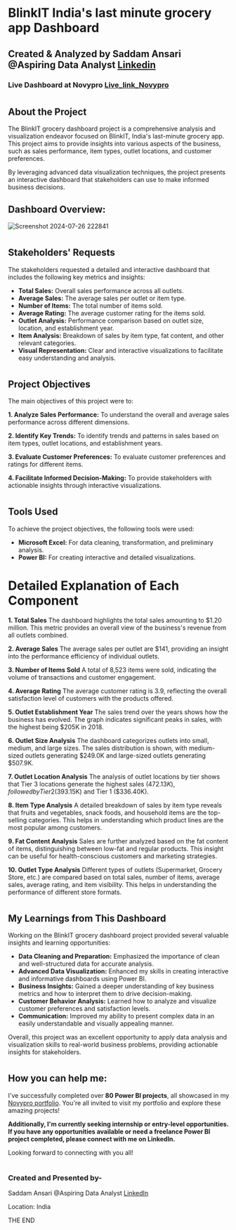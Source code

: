 # BlinkIT India's last minute grocery app Dashboard

## Created & Analyzed by Saddam Ansari @Aspiring Data Analyst [Linkedin](https://www.linkedin.com/in/saddam-ansari-dataanalyst/)

### Live Dashboard at Novypro [Live_link_Novypro](https://project.novypro.com/IcCGZB)

#

## About the Project
The BlinkIT grocery dashboard project is a comprehensive analysis and visualization endeavor focused on BlinkIT, India's last-minute grocery app. This project aims to provide insights into various aspects of the business, such as sales performance, item types, outlet locations, and customer preferences.

By leveraging advanced data visualization techniques, the project presents an interactive dashboard that stakeholders can use to make informed business decisions.

## Dashboard Overview:
![Screenshot 2024-07-26 222841](https://github.com/user-attachments/assets/c0deed4a-2b38-4715-abd5-5d80cf105a26)

#

## Stakeholders' Requests
The stakeholders requested a detailed and interactive dashboard that includes the following key metrics and insights:
 * **Total Sales:** Overall sales performance across all outlets.
 * **Average Sales:** The average sales per outlet or item type.
 * **Number of Items:** The total number of items sold.
 * **Average Rating:** The average customer rating for the items sold.
 * **Outlet Analysis:** Performance comparison based on outlet size, location, and establishment year.
 * **Item Analysis:** Breakdown of sales by item type, fat content, and other relevant categories.
 * **Visual Representation:** Clear and interactive visualizations to facilitate easy understanding and analysis.

#

## Project Objectives
The main objectives of this project were to:

**1. Analyze Sales Performance:** To understand the overall and average sales performance across different dimensions.

**2. Identify Key Trends:** To identify trends and patterns in sales based on item types, outlet locations, and establishment years.

**3. Evaluate Customer Preferences:** To evaluate customer preferences and ratings for different items.

**4. Facilitate Informed Decision-Making:** To provide stakeholders with actionable insights through interactive visualizations.

#

## Tools Used
To achieve the project objectives, the following tools were used:

 * **Microsoft Excel:** For data cleaning, transformation, and preliminary analysis.
 * **Power BI:** For creating interactive and detailed visualizations.

# Detailed Explanation of Each Component
**1. Total Sales**
The dashboard highlights the total sales amounting to $1.20 million. This metric provides an overall view of the business's revenue from all outlets combined.

**2. Average Sales**
The average sales per outlet are $141, providing an insight into the performance efficiency of individual outlets.

**3. Number of Items Sold**
A total of 8,523 items were sold, indicating the volume of transactions and customer engagement.

**4. Average Rating**
The average customer rating is 3.9, reflecting the overall satisfaction level of customers with the products offered.

**5. Outlet Establishment Year**
The sales trend over the years shows how the business has evolved. The graph indicates significant peaks in sales, with the highest being $205K in 2018.

**6. Outlet Size Analysis**
The dashboard categorizes outlets into small, medium, and large sizes. The sales distribution is shown, with medium-sized outlets generating $249.0K and large-sized outlets generating $507.9K.

**7. Outlet Location Analysis**
The analysis of outlet locations by tier shows that Tier 3 locations generate the highest sales ($472.13K), followed by Tier 2 ($393.15K) and Tier 1 ($336.40K).

**8. Item Type Analysis**
A detailed breakdown of sales by item type reveals that fruits and vegetables, snack foods, and household items are the top-selling categories. This helps in understanding which product lines are the most popular among customers.

**9. Fat Content Analysis**
Sales are further analyzed based on the fat content of items, distinguishing between low-fat and regular products. This insight can be useful for health-conscious customers and marketing strategies.

**10. Outlet Type Analysis**
Different types of outlets (Supermarket, Grocery Store, etc.) are compared based on total sales, number of items, average sales, average rating, and item visibility. This helps in understanding the performance of different store formats.

#

## My Learnings from This Dashboard
Working on the BlinkIT grocery dashboard project provided several valuable insights and learning opportunities:

 * **Data Cleaning and Preparation:** Emphasized the importance of clean and well-structured data for accurate analysis.
 * **Advanced Data Visualization:** Enhanced my skills in creating interactive and informative dashboards using Power BI.
 * **Business Insights:** Gained a deeper understanding of key business metrics and how to interpret them to drive decision-making.
 * **Customer Behavior Analysis:** Learned how to analyze and visualize customer preferences and satisfaction levels.
 * **Communication:** Improved my ability to present complex data in an easily understandable and visually appealing manner.

Overall, this project was an excellent opportunity to apply data analysis and visualization skills to real-world business problems, providing actionable insights for stakeholders.

#

## How you can help me:

I've successfully completed over **80 Power BI projects**, all showcased in my [Novypro portfolio](https://www.novypro.com/profile_projects/saddamansari). You're all invited to visit my portfolio and explore these amazing projects!

**Additionally, I'm currently seeking internship or entry-level opportunities. If you have any opportunities available or need a freelance Power BI project completed, please connect with me on LinkedIn.**

Looking forward to connecting with you all!

#

### Created and Presented by-

Saddam Ansari @Aspiring Data Analyst [LinkedIn](https://www.linkedin.com/in/saddam-ansari-dataanalyst/)

Location: India

THE END

